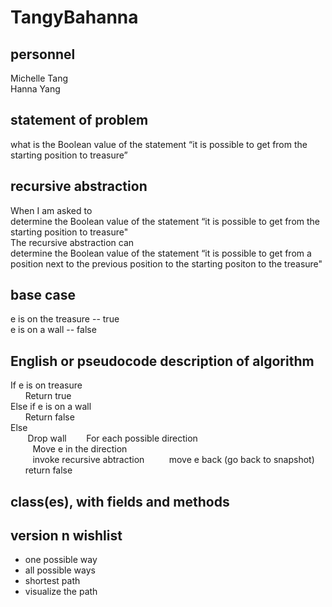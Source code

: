 # TangyBahanna

## personnel
Michelle Tang\
Hanna Yang

## statement of problem
what is the Boolean value of the statement “it is possible to get from the starting
position to treasure”

## recursive abstraction

When I am asked to\
	determine the Boolean value of the statement “it is possible to get from the starting position to treasure"\
The recursive abstraction can\
	determine the Boolean value of the statement “it is possible to get from a position next to the previous position to the starting positon to the treasure"
## base case
e is on the treasure -- true\
e is on a wall -- false
## English or pseudocode description of algorithm
If e is on treasure\
&nbsp;&nbsp;&nbsp;&nbsp;&nbsp;&nbsp;Return true\
Else if e is on a wall\
&nbsp;&nbsp;&nbsp;&nbsp;&nbsp;&nbsp;Return false \
Else \
&nbsp;&nbsp;&nbsp;&nbsp;&nbsp;&nbsp; Drop wall 
&nbsp;&nbsp;&nbsp;&nbsp;&nbsp;&nbsp; For each possible direction\
&nbsp;&nbsp;&nbsp;&nbsp;&nbsp;&nbsp;&nbsp;&nbsp; Move e in the direction\
&nbsp;&nbsp;&nbsp;&nbsp;&nbsp;&nbsp;&nbsp;&nbsp; invoke recursive abtraction
&nbsp;&nbsp;&nbsp;&nbsp;&nbsp;&nbsp;&nbsp;&nbsp; move e back (go back to snapshot)\
&nbsp;&nbsp;&nbsp;&nbsp;&nbsp;&nbsp;return false
## class(es), with fields and methods
## version n wishlist
- one possible way
- all possible ways
- shortest path 
- visualize the path  

